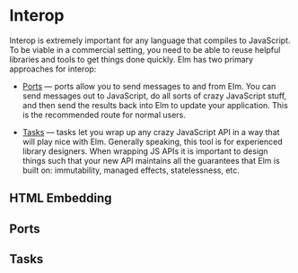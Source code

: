 
# Interop

Interop is extremely important for any language that compiles to JavaScript. To be viable in a commercial setting, you need to be able to reuse helpful libraries and tools to get things done quickly. Elm has two primary approaches for interop:

  * [Ports](#ports) &mdash; ports allow you to send messages to and from Elm. You can send messages out to JavaScript, do all sorts of crazy JavaScript stuff, and then send the results back into Elm to update your application. This is the recommended route for normal users.

  * [Tasks](#tasks) &mdash; tasks let you wrap up any crazy JavaScript API in a way that will play nice with Elm. Generally speaking, this tool is for experienced library designers. When wrapping JS APIs it is important to design things such that your new API maintains all the guarantees that Elm is built on: immutability, managed effects, statelessness, etc.

## HTML Embedding

## Ports

## Tasks
